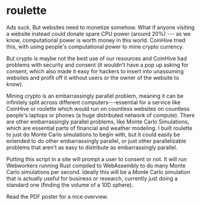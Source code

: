 # roulette
Ads suck. But websites need to monetize somehow. What if anyone visiting a website instead could donate spare CPU power (around 20%) --- as we know, computational power is worth money in this world. CoinHive tried this, with using people's computational power to mine crypto currency.

But crypto is maybe not the best use of our resources and CoinHive had problems with security and consent (it wouldn't have a pop up asking for consent, which also made it easy for hackers to insert into unassuming websites and profit off it without users or the owner of the website to know).

Mining crypto is an embarrassingly parallel problem, meaning it can be infinitely split across different computers---essential for a service like CoinHive or roulette which would run on countless websites on countless people's laptops or phones (a huge distributed network of compute). There are other embarrassingly parallel problems, like Monte Carlo Simulations, which are essential parts of financial and weather modeling. I built roulette to just do Monte Carlo simulations to begin with, but it could easily be extended to do other embarrassingly parallel, or just other parallelizable problems that aren't as easy to distribute as embarrassingly parallel.

Putting this script in a site will prompt a user to consent or not. It will run Webworkers running Rust compiled to WebAssembly to do many Monte Carlo simulations per second. Ideally this will be a Monte Carlo simulation that is actually useful for business or research, currently just doing a standard one (finding the volume of a 10D sphere). 

Read the PDF poster for a nice overview.
